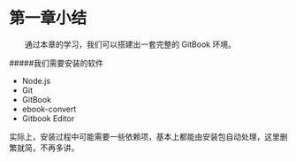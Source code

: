 # 第一章小结
&emsp;&emsp;通过本章的学习，我们可以搭建出一套完整的 GitBook 环境。

#####我们需要安装的软件

* Node.js
* Git
* GitBook
* ebook-convert
* Gitbook Editor

实际上，安装过程中可能需要一些依赖项，基本上都能由安装包自动处理，这里删繁就简，不再多讲。

